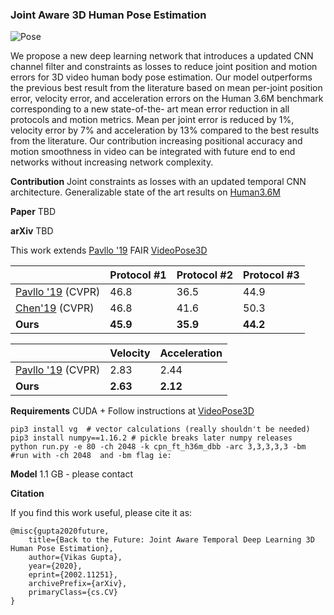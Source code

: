 ### Joint Aware 3D Human Pose Estimation
![Pose](pose.png)

We propose a new deep learning network that introduces a updated CNN channel filter and constraints as losses to reduce joint position and motion errors for 3D video human body pose estimation.  Our model outperforms the previous best result from the literature based on mean per-joint position error, velocity error, and acceleration errors on the Human 3.6M benchmark corresponding to a new state-of-the- art mean error reduction in all protocols and motion metrics. Mean per joint error is reduced by 1%, velocity error by 7% and acceleration by 13% compared to the best results from the literature. Our contribution increasing positional accuracy and motion smoothness in video can be integrated with future end to end networks without increasing network complexity.

**Contribution** Joint constraints as losses with an updated temporal CNN architecture.
Generalizable state of the art results on [Human3.6M](http://vision.imar.ro/human3.6m/description.php)

**Paper** TBD

**arXiv** TBD

This work extends [Pavllo '19](https://arxiv.org/abs/1811.11742) FAIR [VideoPose3D](https://github.com/facebookresearch/VideoPose3D)

|                   | Protocol #1   | Protocol #2   | Protocol #3  |
| ------------------| ------------- |---------------|--------------|
| [Pavllo '19](https://arxiv.org/abs/1811.11742) (CVPR) | 46.8          | 36.5          | 44.9         |
| [Chen'19](https://arxiv.org/abs/1904.05547) (CVPR)    | 46.8          | 41.6          | 50.3         |
| **Ours**              | **45.9**          | **35.9**      | **44.2**     |

|            | Velocity   |  Acceleration  |
| -----------| -----------|----------------|
| [Pavllo '19](https://arxiv.org/abs/1811.11742) (CVPR) | 2.83          | 2.44           |
| **Ours**       | **2.63**      | **2.12**       | 




**Requirements**
CUDA + 
Follow instructions at [VideoPose3D](https://github.com/facebookresearch/VideoPose3D)

```
pip3 install vg  # vector calculations (really shouldn't be needed)
pip3 install numpy==1.16.2 # pickle breaks later numpy releases
python run.py -e 80 -ch 2048 -k cpn_ft_h36m_dbb -arc 3,3,3,3,3 -bm #run with -ch 2048  and -bm flag ie:
```

**Model**
1.1 GB - please contact

**Citation**

If you find this work useful, please cite it as:

```
@misc{gupta2020future,
    title={Back to the Future: Joint Aware Temporal Deep Learning 3D Human Pose Estimation},
    author={Vikas Gupta},
    year={2020},
    eprint={2002.11251},
    archivePrefix={arXiv},
    primaryClass={cs.CV}
}
```
